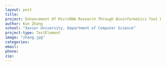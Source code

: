```yaml
---
layout: post
title:
project: Enhancement Of MicroRNA Research Through Bioinformatics Tool Development
author: Kun Zhang
school: "Xavier University, Department of Computer Science"
project-type: TestElement
image: "zhang.jpg"
categories:
email:
phone:
zip:
---
```

<!--
name,school,project,image








Kun Zhang,"Xavier University, Department of Computer Science",Enhancement Of MicroRNA Research Through Bioinformatics Tool Development,zhang.jpg
 -->

